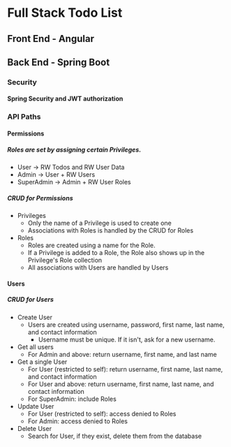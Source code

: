 # Full Stack Todo List
## Front End - Angular

## Back End - Spring Boot
### Security
#### Spring Security and JWT authorization
### API Paths
#### Permissions
##### Roles are set by assigning certain Privileges. 
* User    ->  RW Todos and RW User Data
* Admin   ->  User + RW Users 
* SuperAdmin -> Admin + RW User Roles
##### CRUD for Permissions 
* Privileges
  - Only the name of a Privilege is used to create one
  - Associations with Roles is handled by the CRUD for Roles
* Roles
  - Roles are created using a name for the Role. 
  - If a Privilege is added to a Role, the Role also shows up in the Privilege's Role collection
  - All associations with Users are handled by Users

#### Users
##### CRUD for Users
* Create User
  - Users are created using username, password, first name, last name, and contact information
    * Username must be unique. If it isn't, ask for a new username. 
* Get all users 
  - For Admin and above: return username, first name, and last name
* Get a single User
  - For User (restricted to self): return username, first name, last name, and contact information
  - For User and above: return username, first name, last name, and contact information
  - For SuperAdmin: include Roles
* Update User 
  - For User (restricted to self):  access denied to Roles
  - For Admin: access denied to Roles
* Delete User
  - Search for User, if they exist, delete them from the database
